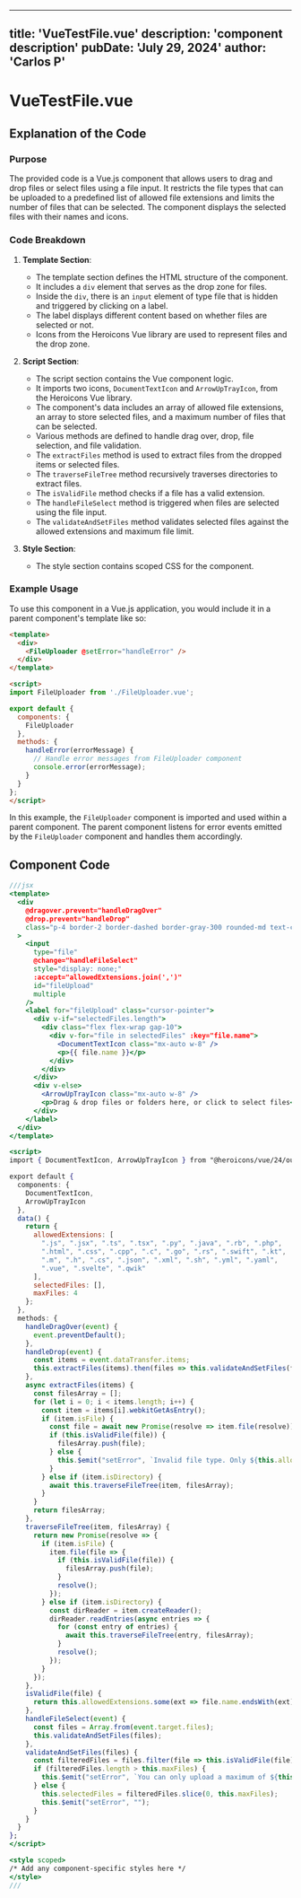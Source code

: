 ---
  title: 'VueTestFile.vue'
  description: 'component description'
  pubDate: 'July 29, 2024'
  author: 'Carlos P'
  ---
  
  
  
  # VueTestFile.vue
  ## Explanation of the Code

### Purpose
The provided code is a Vue.js component that allows users to drag and drop files or select files using a file input. It restricts the file types that can be uploaded to a predefined list of allowed file extensions and limits the number of files that can be selected. The component displays the selected files with their names and icons.

### Code Breakdown
1. **Template Section**:
   - The template section defines the HTML structure of the component.
   - It includes a `div` element that serves as the drop zone for files.
   - Inside the `div`, there is an `input` element of type file that is hidden and triggered by clicking on a label.
   - The label displays different content based on whether files are selected or not.
   - Icons from the Heroicons Vue library are used to represent files and the drop zone.

2. **Script Section**:
   - The script section contains the Vue component logic.
   - It imports two icons, `DocumentTextIcon` and `ArrowUpTrayIcon`, from the Heroicons Vue library.
   - The component's data includes an array of allowed file extensions, an array to store selected files, and a maximum number of files that can be selected.
   - Various methods are defined to handle drag over, drop, file selection, and file validation.
   - The `extractFiles` method is used to extract files from the dropped items or selected files.
   - The `traverseFileTree` method recursively traverses directories to extract files.
   - The `isValidFile` method checks if a file has a valid extension.
   - The `handleFileSelect` method is triggered when files are selected using the file input.
   - The `validateAndSetFiles` method validates selected files against the allowed extensions and maximum file limit.

3. **Style Section**:
   - The style section contains scoped CSS for the component.

### Example Usage
To use this component in a Vue.js application, you would include it in a parent component's template like so:

```html
<template>
  <div>
    <FileUploader @setError="handleError" />
  </div>
</template>

<script>
import FileUploader from './FileUploader.vue';

export default {
  components: {
    FileUploader
  },
  methods: {
    handleError(errorMessage) {
      // Handle error messages from FileUploader component
      console.error(errorMessage);
    }
  }
};
</script>
```

In this example, the `FileUploader` component is imported and used within a parent component. The parent component listens for error events emitted by the `FileUploader` component and handles them accordingly.
  
  ## Component Code
  ```jsx
  ///jsx
  <template>
    <div
      @dragover.prevent="handleDragOver"
      @drop.prevent="handleDrop"
      class="p-4 border-2 border-dashed border-gray-300 rounded-md text-center cursor-pointer mb-4 h-96 w-96 flex overflow-y-scroll items-center justify-center"
    >
      <input
        type="file"
        @change="handleFileSelect"
        style="display: none;"
        :accept="allowedExtensions.join(',')"
        id="fileUpload"
        multiple
      />
      <label for="fileUpload" class="cursor-pointer">
        <div v-if="selectedFiles.length">
          <div class="flex flex-wrap gap-10">
            <div v-for="file in selectedFiles" :key="file.name">
              <DocumentTextIcon class="mx-auto w-8" />
              <p>{{ file.name }}</p>
            </div>
          </div>
        </div>
        <div v-else>
          <ArrowUpTrayIcon class="mx-auto w-8" />
          <p>Drag & drop files or folders here, or click to select files</p>
        </div>
      </label>
    </div>
  </template>
  
  <script>
  import { DocumentTextIcon, ArrowUpTrayIcon } from "@heroicons/vue/24/outline";
  
  export default {
    components: {
      DocumentTextIcon,
      ArrowUpTrayIcon
    },
    data() {
      return {
        allowedExtensions: [
          ".js", ".jsx", ".ts", ".tsx", ".py", ".java", ".rb", ".php",
          ".html", ".css", ".cpp", ".c", ".go", ".rs", ".swift", ".kt",
          ".m", ".h", ".cs", ".json", ".xml", ".sh", ".yml", ".yaml",
          ".vue", ".svelte", ".qwik"
        ],
        selectedFiles: [],
        maxFiles: 4
      };
    },
    methods: {
      handleDragOver(event) {
        event.preventDefault();
      },
      handleDrop(event) {
        const items = event.dataTransfer.items;
        this.extractFiles(items).then(files => this.validateAndSetFiles(files));
      },
      async extractFiles(items) {
        const filesArray = [];
        for (let i = 0; i < items.length; i++) {
          const item = items[i].webkitGetAsEntry();
          if (item.isFile) {
            const file = await new Promise(resolve => item.file(resolve));
            if (this.isValidFile(file)) {
              filesArray.push(file);
            } else {
              this.$emit("setError", `Invalid file type. Only ${this.allowedExtensions.join(", ")} files are allowed.`);
            }
          } else if (item.isDirectory) {
            await this.traverseFileTree(item, filesArray);
          }
        }
        return filesArray;
      },
      traverseFileTree(item, filesArray) {
        return new Promise(resolve => {
          if (item.isFile) {
            item.file(file => {
              if (this.isValidFile(file)) {
                filesArray.push(file);
              }
              resolve();
            });
          } else if (item.isDirectory) {
            const dirReader = item.createReader();
            dirReader.readEntries(async entries => {
              for (const entry of entries) {
                await this.traverseFileTree(entry, filesArray);
              }
              resolve();
            });
          }
        });
      },
      isValidFile(file) {
        return this.allowedExtensions.some(ext => file.name.endsWith(ext));
      },
      handleFileSelect(event) {
        const files = Array.from(event.target.files);
        this.validateAndSetFiles(files);
      },
      validateAndSetFiles(files) {
        const filteredFiles = files.filter(file => this.isValidFile(file));
        if (filteredFiles.length > this.maxFiles) {
          this.$emit("setError", `You can only upload a maximum of ${this.maxFiles} files.`);
        } else {
          this.selectedFiles = filteredFiles.slice(0, this.maxFiles);
          this.$emit("setError", "");
        }
      }
    }
  };
  </script>
  
  <style scoped>
  /* Add any component-specific styles here */
  </style>
  ///
  ```
  